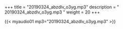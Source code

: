 +++
title = "20190324_abzdlv_o3yg.mp3"
description = " 20190324_abzdlv_o3yg.mp3 "
weight = 20
+++

{{< myaudio01 mp3="20190324_abzdlv_o3yg.mp3" >}}

